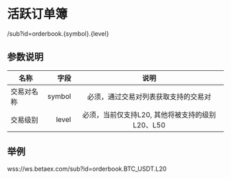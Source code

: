 # 活跃订单簿

/sub?id=orderbook.{symbol}.{level}

## 参数说明

| 名称        | 字段     |  说明 |
| --------   | -----:   | :----: |
| 交易对名称 | symbol | 必须，通过交易对列表获取支持的交易对 |
| 交易级别 | level | 必须，当前仅支持L20, 其他将被支持的级别L20、L50 |

## 举例

wss://ws.betaex.com/sub?id=orderbook.BTC_USDT.L20
